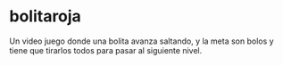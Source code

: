 # bolitaroja
Un video juego donde una bolita avanza saltando, y la meta son bolos y tiene que tirarlos todos para pasar al siguiente nivel.
